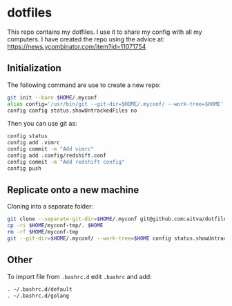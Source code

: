 # dotfiles

This repo contains my dotfiles. I use it to share my config with all my computers.
I have created the repo using the advice at: https://news.ycombinator.com/item?id=11071754

## Initialization

The following command are use to create a new repo:

```bash
git init --bare $HOME/.myconf
alias config='/usr/bin/git --git-dir=$HOME/.myconf/ --work-tree=$HOME'
config config status.showUntrackedFiles no
```

Then you can use git as:

```bash
config status
config add .vimrc
config commit -m "Add vimrc"
config add .config/redshift.conf
config commit -m "Add redshift config"
config push
```

## Replicate onto a new machine

Cloning into a separate folder:

```bash
git clone --separate-git-dir=$HOME/.myconf git@github.com:aitva/dotfiles.git $HOME/myconf-tmp
cp -ri $HOME/myconf-tmp/. $HOME
rm -rf $HOME/myconf-tmp
git --git-dir=$HOME/.myconf/ --work-tree=$HOME config status.showUntrackedFiles no
```

## Other

To import file from `.bashrc.d` edit `.bashrc` and add:

```bash
. ~/.bashrc.d/default
. ~/.bashrc.d/golang
```
